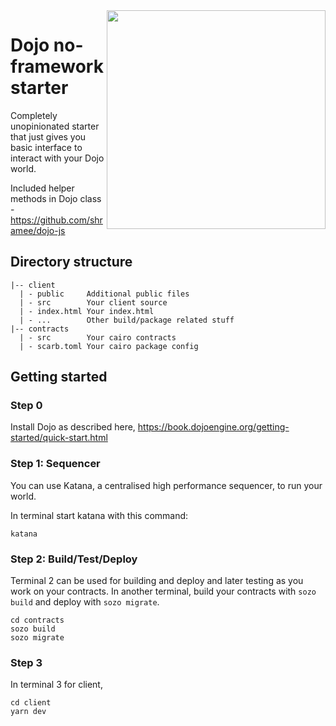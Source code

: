<img width=350 src="https://github.com/shramee/dojo-raw-starter/assets/11048263/bdcdc559-6760-4c4e-bba1-f5137180f5f4" align="right">

# Dojo no-framework starter

Completely unopinionated starter that just gives you basic interface to interact with your Dojo world.

Included helper methods in Dojo class - https://github.com/shramee/dojo-js


## Directory structure

```
|-- client 
  | - public     Additional public files
  | - src        Your client source
  | - index.html Your index.html
  | - ...        Other build/package related stuff
|-- contracts
  | - src        Your cairo contracts
  | - scarb.toml Your cairo package config
```

## Getting started

### Step 0

Install Dojo as described here,
https://book.dojoengine.org/getting-started/quick-start.html

### Step 1: Sequencer

You can use Katana, a centralised high performance sequencer, to run your world.

In terminal start katana with this command:

```
katana
```

### Step 2: Build/Test/Deploy

Terminal 2 can be used for building and deploy and later testing as you work on your contracts.
In another terminal, build your contracts with `sozo build` and deploy with `sozo migrate`.

```
cd contracts
sozo build
sozo migrate
```

### Step 3

In terminal 3 for client,

```
cd client
yarn dev
```
